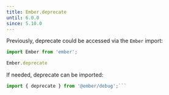 ```yaml
---
title: Ember.deprecate
until: 6.0.0
since: 5.10.0
---
```



Previously, deprecate could be accessed via the `Ember` import:
```js
import Ember from 'ember';

Ember.deprecate
```

 If needed, deprecate can be imported:
```js
import { deprecate } from '@ember/debug';```
